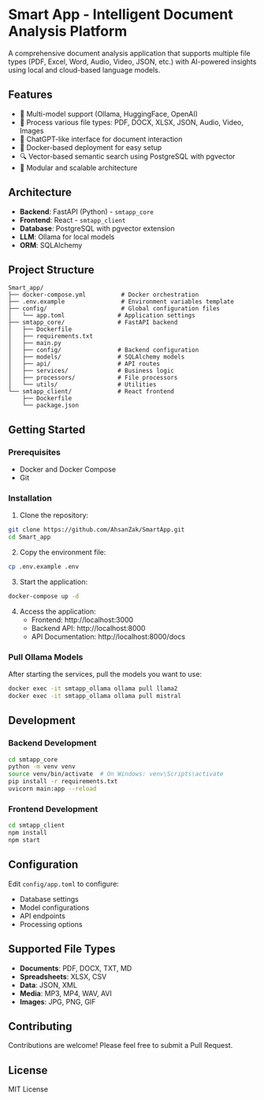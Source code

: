 # Smart App - Intelligent Document Analysis Platform

A comprehensive document analysis application that supports multiple file types (PDF, Excel, Word, Audio, Video, JSON, etc.) with AI-powered insights using local and cloud-based language models.

## Features

- 🤖 Multi-model support (Ollama, HuggingFace, OpenAI)
- 📄 Process various file types: PDF, DOCX, XLSX, JSON, Audio, Video, Images
- 💬 ChatGPT-like interface for document interaction
- 🐳 Docker-based deployment for easy setup
- 🔍 Vector-based semantic search using PostgreSQL with pgvector
- 🎯 Modular and scalable architecture

## Architecture

- **Backend**: FastAPI (Python) - `smtapp_core`
- **Frontend**: React - `smtapp_client`
- **Database**: PostgreSQL with pgvector extension
- **LLM**: Ollama for local models
- **ORM**: SQLAlchemy

## Project Structure

```
Smart_app/
├── docker-compose.yml          # Docker orchestration
├── .env.example                # Environment variables template
├── config/                     # Global configuration files
│   └── app.toml               # Application settings
├── smtapp_core/               # FastAPI backend
│   ├── Dockerfile
│   ├── requirements.txt
│   ├── main.py
│   ├── config/                # Backend configuration
│   ├── models/                # SQLAlchemy models
│   ├── api/                   # API routes
│   ├── services/              # Business logic
│   ├── processors/            # File processors
│   └── utils/                 # Utilities
└── smtapp_client/             # React frontend
    ├── Dockerfile
    └── package.json
```

## Getting Started

### Prerequisites

- Docker and Docker Compose
- Git

### Installation

1. Clone the repository:
```bash
git clone https://github.com/AhsanZak/SmartApp.git
cd Smart_app
```

2. Copy the environment file:
```bash
cp .env.example .env
```

3. Start the application:
```bash
docker-compose up -d
```

4. Access the application:
   - Frontend: http://localhost:3000
   - Backend API: http://localhost:8000
   - API Documentation: http://localhost:8000/docs

### Pull Ollama Models

After starting the services, pull the models you want to use:

```bash
docker exec -it smtapp_ollama ollama pull llama2
docker exec -it smtapp_ollama ollama pull mistral
```

## Development

### Backend Development

```bash
cd smtapp_core
python -m venv venv
source venv/bin/activate  # On Windows: venv\Scripts\activate
pip install -r requirements.txt
uvicorn main:app --reload
```

### Frontend Development

```bash
cd smtapp_client
npm install
npm start
```

## Configuration

Edit `config/app.toml` to configure:
- Database settings
- Model configurations
- API endpoints
- Processing options

## Supported File Types

- **Documents**: PDF, DOCX, TXT, MD
- **Spreadsheets**: XLSX, CSV
- **Data**: JSON, XML
- **Media**: MP3, MP4, WAV, AVI
- **Images**: JPG, PNG, GIF

## Contributing

Contributions are welcome! Please feel free to submit a Pull Request.

## License

MIT License

